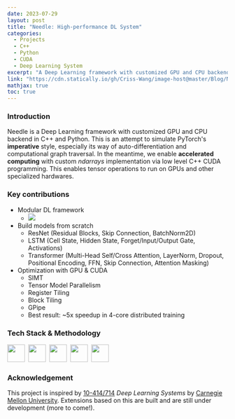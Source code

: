 ```yaml
---
date: 2023-07-29
layout: post
title: "Needle: High-performance DL System"
categories:
  - Projects
  - C++
  - Python
  - CUDA
  - Deep Learning System
excerpt: "A Deep Learning framework with customized GPU and CPU backend in C++ and Python"
link: "https://cdn.statically.io/gh/Criss-Wang/image-host@master/Blog/Needle2.50se01grtxw0.webp"
mathjax: true
toc: true
---
```

### Introduction

Needle is a Deep Learning framework with customized GPU and CPU backend in C++ and Python. This is an attempt to simulate PyTorch\'s **imperative** style, especially its way of auto-differentiation and computational graph traversal. In the meantime, we enable **accelerated computing** with custom *ndarrays* implementation via low level C++ CUDA programming. This enables tensor operations to run on GPUs and other specialized hardwares.

### Key contributions

- Modular DL framework
  - ![](https://cdn.statically.io/gh/Criss-Wang/image-host@master/Blog/Needle2.50se01grtxw0.webp)
- Build models from scratch
  - ResNet (Residual Blocks, Skip Connection, BatchNorm2D)
  - LSTM (Cell State, Hidden State, Forget/Input/Output Gate, Activations)
  - Transformer (Multi-Head Self/Cross Attention, LayerNorm, Dropout, Positional Encoding, FFN, Skip Connection, Attention Masking)
- Optimization with GPU & CUDA
  - SIMT
  - Tensor Model Parallelism
  - Register Tiling
  - Block Tiling
  - GPipe
  - Best result: ~5x speedup in 4-core distributed training

### **Tech Stack & Methodology**

<div>
    <img src="https://cdn.jsdelivr.net/gh/devicons/devicon/icons/python/python-original.svg" width="40" height="40"/>&nbsp;
    <img src="https://cdn.jsdelivr.net/gh/devicons/devicon/icons/cplusplus/cplusplus-original.svg"  width="40" height="40"/>&nbsp;
    <img src="https://cdn.jsdelivr.net/gh/devicons/devicon/icons/cmake/cmake-original.svg" width="40" height="40"/>&nbsp;
    <img src="https://cdn.jsdelivr.net/gh/devicons/devicon/icons/bash/bash-plain.svg"  width="40" height="40"/>&nbsp;
    <img src="https://cdn.jsdelivr.net/gh/devicons/devicon/icons/linux/linux-original.svg" width="40" height="40"/>&nbsp;
</div>

### Acknowledgement

This project is inspired by [10-414/714](https://dlsyscourse.org) *Deep Learning Systems* by [Carnegie Mellon University](https://www.cmu.edu). Extensions based on this are built and are still under development (more to come!).
